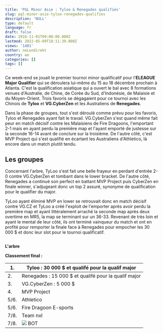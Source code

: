 ```yaml
---
title: 'PGL Minor Asie : Tyloo & Renegades qualifiés'
slug: pgl-minor-asie-tyloo-renegades-qualifies
description: 'NULL'
type: default
language: fr
draft: false
date: 2016-11-01T09:00:00.000Z
lastmod: 2022-05-09T18:11:39.000Z
views: '1481'
author: neLendirekt
country: wo
categories: []
tags: []
---
```

Ce week-end se jouait le premier tournoi minor qualificatif pour l'**ELEAGUE Major Qualifier** qui se déroulera lui-même du 15 au 18 décembre prochain à Atlanta. C'est la qualification asiatique qui a ouvert le bal avec 8 formations venues d'Australie, de Chine, de Corée du Sud, d'Indonésie, de Malaisie et du Moyen-Orient. Trois favoris se dégagaient pour ce tournoi avec les Chinois de **Tyloo** et **VG.CyberZen** et les Australiens de **Renegades**.

Dans la phase de groupes, tout s'est déroulé comme prévu pour les favoris, Tyloo et Renegades ayant fait le travail. VG.CyberZen s'est quand même fait peur en match décisif contre les Malaisiens de Fire Dragoons, l'emportant 2-1 mais en ayant perdu la première map et l'ayant emporté de justesse sur la seconde 16-14 avant de conclure sur la troisième. De l'autre côté, c'est MVP Project qui s'est qualifié en écartant les Australiens d'Athletico, là encore dans un match plutôt tendu.

## **Les groupes**

Concernant l'arbre, TyLoo s'est fait une belle frayeur en perdant d'entrée 2-0 contre VG.CyberZen et tombant dans le lower bracket. De l'autre côté, Renegades a continué son perfect en battant MVP Project puis CyberZen en finale winner, s'adjugeant donc un top 2 assuré, synonyme de qualification pour le qualifier du major. 

TyLoo ayant éliminé MVP en lower se retrouvait donc en match décisif contre VG.CZ et TyLoo a créé l'exploit de l'emporter après avoir perdu la première map et ayant littéralement arraché la seconde map après deux overtime en MR5, la map se terminant sur un 36-33\. Revenant de très loin et ayant le mental de leur côté, ils ont terminé vainqueur du match et ont en profité pour remporter la finale face à Renegades pour empocher les 30 000 $ et donc leur slot pour le tournoi qualificatif.

##    
**L'arbre**

 **Classement final :**

| 1.   | Tyloo : 30 000 $ et qualifé pour la qualif major                         |
| ---- | ------------------------------------------------------------------------ |
| 2.   | Renegades : 15 000 $ et qualifé pour la qualif major                     |
| 3.   | VG.CyberZen : 5 000 $                                                    |
| 4.   | MVP Project                                                              |
| 5/6. | Athletico                                                                |
| 5/6. | Fire Dragoon E-sports                                                    |
| 7/8. | Team nxl                                                                 |
| 7/8. | ![](../../../../storage/countries/flag/world_flag_580d21e9b0bf5.png) BOT |

